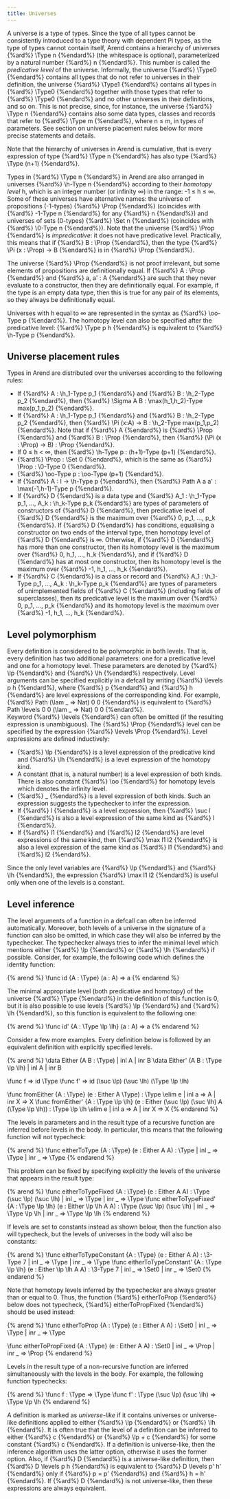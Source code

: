 ```yaml
---
title: Universes
---
```


A universe is a type of types. Since the type of all types cannot be consistently introduced to a type theory
with dependent Pi types, as the type of types cannot contain itself, Arend contains a hierarchy of universes 
{%ard%} \Type n {%endard%} (the whitespace is optional), parameterized by a natural number {%ard%} n {%endard%}. This number is called the 
_predicative level_ of the universe. Informally, the universe {%ard%} \Type0 {%endard%} contains all types that do not refer to universes
in their definition, the universe {%ard%} \Type1 {%endard%} contains all types in {%ard%} \Type0 {%endard%} together with those types that
refer to {%ard%} \Type0 {%endard%} and no other universes in their definitions, and so on. This is not precise, since, for instance, 
the universe {%ard%} \Type n {%endard%} contains also some data types, classes and records that refer to {%ard%} \Type m {%endard%}, where n ≤ m, in types of parameters.
See section on universe placement rules below for more precise statements and details.  
 
Note that the hierarchy of 
universes in Arend is cumulative, that is every expression of type {%ard%} \Type n {%endard%} has also type {%ard%} \Type (n+1) {%endard%}. 

Types in {%ard%} \Type n {%endard%} in Arend are also arranged in universes {%ard%} \h-Type n {%endard%} according to their _homotopy level_ h,
which is an integer number (or infinity ∞) in the range: -1 ≤ h ≤ ∞. 
Some of these universes have alternative names: the universe of propositions (-1-types) {%ard%} \Prop {%endard%} 
(coincides with {%ard%} \-1-Type n {%endard%} for any {%ard%} n {%endard%}) and universes of sets (0-types) {%ard%} \Set n {%endard%} (coincides with {%ard%} \0-Type n {%endard%}). 
Note that the universe {%ard%} \Prop {%endard%} is _impredicative_: it does not have predicative level. Practically, this means that
if {%ard%} B : \Prop {%endard%}, then the type {%ard%} \Pi (x : \Prop) -> B {%endard%} is in {%ard%} \Prop {%endard%}. 

The universe {%ard%} \Prop {%endard%} is not proof irrelevant, but some elements of propositions are definitionally equal.
If {%ard%} A : \Prop {%endard%} and {%ard%} a, a' : A {%endard%} are such that they never evaluate to a constructor, then they are definitionally equal.
For example, if the type is an empty data type, then this is true for any pair of its elements, so they always be definitionally equal.

Universes with h equal to ∞ are represented in the syntax as {%ard%} \oo-Type p {%endard%}. The homotopy level can also be 
specified after the predicative level: {%ard%} \Type p h {%endard%} is equivalent to {%ard%} \h-Type p {%endard%}.   

## Universe placement rules

Types in Arend are distributed over the universes according to the following rules:

* If {%ard%} A : \h_1-Type p_1 {%endard%} and {%ard%} B : \h_2-Type p_2 {%endard%}, then {%ard%} \Sigma A B : \max(h_1,h_2)-Type max(p_1,p_2) {%endard%}.
* If {%ard%} A : \h_1-Type p_1 {%endard%} and {%ard%} B : \h_2-Type p_2 {%endard%}, then {%ard%} \Pi (x:A) -> B : \h_2-Type max(p_1,p_2) {%endard%}.
  Note that if {%ard%} A {%endard%} is {%ard%} \Prop {%endard%} and {%ard%} B : \Prop {%endard%}, then {%ard%} (\Pi (x : \Prop) -> B) : \Prop {%endard%}.
* If 0 ≤ h < ∞, then {%ard%} \h-Type p : \(h+1)-Type (p+1) {%endard%}.
* {%ard%} \Prop : \Set 0 {%endard%}, which is the same as {%ard%} \Prop : \0-Type 0 {%endard%}.
* {%ard%} \oo-Type p : \oo-Type (p+1) {%endard%}.
* If {%ard%} A : I -> \h-Type p {%endard%}, then {%ard%} Path A a a' : \max(-1,h-1)-Type p {%endard%}.
* If {%ard%} D {%endard%} is a data type and {%ard%} A_1 : \h_1-Type p_1, ..., A_k : \h_k-Type p_k {%endard%} are types of parameters
  of constructors of {%ard%} D {%endard%}, then predicative level of {%ard%} D {%endard%} is the maximum over {%ard%} 0, p_1, ..., p_k {%endard%}.
  If {%ard%} D {%endard%} has conditions, equalising a constructor on two ends of the interval type, then homotopy level of 
  {%ard%} D {%endard%} is ∞. Otherwise, if {%ard%} D {%endard%} has more than one constructor, then its homotopy level is
  the maximum over {%ard%} 0, h_1, ..., h_k {%endard%}, and if {%ard%} D {%endard%} has at most one constructor, then its homotopy level
  is the maximum over {%ard%} -1, h_1, ..., h_k {%endard%}.
* If {%ard%} C {%endard%} is a class or record and {%ard%} A_1 : \h_1-Type p_1, ..., A_k : \h_k-Type p_k {%endard%} are types of parameters
  of unimplemented fields of {%ard%} C {%endard%} (including fields of superclasses), then its predicative level is the maximum 
  over {%ard%} 0, p_1, ..., p_k {%endard%} and its homotopy level is the maximum over {%ard%} -1, h_1, ..., h_k {%endard%}.       

## Level polymorphism

Every definition is considered to be polymorphic in both levels.
That is, every definition has two additional parameters: one for a predicative level and one for a homotopy level.
These parameters are denoted by {%ard%} \lp {%endard%} and {%ard%} \lh {%endard%} respectively.
Level arguments can be specified explicitly in a defcall by writing {%ard%} \levels p h {%endard%}, where {%ard%} p {%endard%} and {%ard%} h {%endard%} are level expressions of the corresponding kind.
For example, {%ard%} Path (\lam _ => Nat) 0 0 {%endard%} is equivalent to {%ard%} Path \levels 0 0 (\lam _ => Nat) 0 0 {%endard%}.  
Keyword {%ard%} \levels {%endard%} can often be omitted (if the resulting expression is unambiguous).
The {%ard%} \Prop {%endard%} level can be specified by the expression {%ard%} \levels \Prop {%endard%}.
Level expressions are defined inductively:

* {%ard%} \lp {%endard%} is a level expression of the predicative kind and {%ard%} \lh {%endard%} is a level expression of the homotopy kind.
* A constant (that is, a natural number) is a level expression of both kinds. There is also constant {%ard%} \oo {%endard%} for homotopy levels which denotes the infinity level.
* {%ard%} _ {%endard%} is a level expression of both kinds. Such an expression suggests the typechecker to infer the expression.
* If {%ard%} l {%endard%} is a level expression, then {%ard%} \suc l {%endard%} is also a level expression of the same kind as {%ard%} l {%endard%}.
* If {%ard%} l1 {%endard%} and {%ard%} l2 {%endard%} are level expressions of the same kind, then {%ard%} \max l1 l2 {%endard%} is also a level expression of the same kind as {%ard%} l1 {%endard%} and {%ard%} l2 {%endard%}.

Since the only level variables are {%ard%} \lp {%endard%} and {%ard%} \lh {%endard%}, the expression {%ard%} \max l1 l2 {%endard%} is useful only when one of the levels is a constant.

## Level inference

The level arguments of a function in a defcall can often be inferred automatically.
Moreover, both levels of a universe in the signature of a function can also be omitted, in which case they
will also be inferred by the typechecker.
The typechecker always tries to infer the minimal level which mentions either {%ard%} \lp {%endard%} or {%ard%} \lh {%endard%} if possible.
Consider, for example, the following code which defines the identity function:

{% arend %}
\func id {A : \Type} (a : A) => a
{% endarend %}

The minimal appropriate level (both predicative and homotopy) of the universe {%ard%} \Type {%endard%} in the definition of this function is 0,
but it is also possible to use levels {%ard%} \lp {%endard%} and {%ard%} \lh {%endard%}, so this function is equivalent to the following one:

{% arend %}
\func id' {A : \Type \lp \lh} (a : A) => a
{% endarend %}

Consider a few more examples.
Every definition below is followed by an equivalent definition with explicitly specified levels.

{% arend %}
\data Either (A B : \Type) | inl A | inr B
\data Either' (A B : \Type \lp \lh) | inl A | inr B

\func f => id \Type
\func f' => id (\suc \lp) (\suc \lh) (\Type \lp \lh)

\func fromEither {A : \Type} (e : Either A \Type) : \Type \elim e
  | inl a => A
  | inr X => X
\func fromEither' {A : \Type \lp \lh} (e : Either (\suc \lp) (\suc \lh) A (\Type \lp \lh)) : \Type \lp \lh \elim e
  | inl a => A
  | inr X => X
{% endarend %}

The levels in parameters and in the result type of a recursive function are inferred before levels in the body.
In particular, this means that the following function will not typecheck:

{% arend %}
\func eitherToType {A : \Type} (e : Either A A) : \Type
  | inl _ => \Type
  | inr _ => \Type
{% endarend %}

This problem can be fixed by specifying explicitly the levels of the universe that appears in the result type:

{% arend %}
\func eitherToTypeFixed {A : \Type} (e : Either A A) : \Type (\suc \lp) (\suc \lh)
  | inl _ => \Type
  | inr _ => \Type
\func eitherToTypeFixed' {A : \Type \lp \lh} (e : Either \lp \lh A A) : \Type (\suc \lp) (\suc \lh)
  | inl _ => \Type \lp \lh
  | inr _ => \Type \lp \lh
{% endarend %}

If levels are set to constants instead as shown below, then the function also will typecheck,
but the levels of universes in the body will also be constants:

{% arend %}
\func eitherToTypeConstant {A : \Type} (e : Either A A) : \3-Type 7
  | inl _ => \Type
  | inr _ => \Type
\func eitherToTypeConstant' {A : \Type \lp \lh} (e : Either \lp \lh A A) : \3-Type 7
  | inl _ => \Set0
  | inr _ => \Set0
{% endarend %}

Note that homotopy levels inferred by the typechecker are always greater than or equal to 0.
Thus, the function {%ard%} eitherToProp {%endard%} below does not typecheck, {%ard%} eitherToPropFixed {%endard%} should be
used instead:

{% arend %}
\func eitherToProp {A : \Type} (e : Either A A) : \Set0
  | inl _ => \Type
  | inr _ => \Type

\func eitherToPropFixed {A : \Type} (e : Either A A) : \Set0
  | inl _ => \Prop
  | inr _ => \Prop
{% endarend %}

Levels in the result type of a non-recursive function are inferred simultaneously with the
levels in the body.
For example, the following function typechecks:

{% arend %}
\func f : \Type => \Type
\func f' : \Type (\suc \lp) (\suc \lh) => \Type \lp \lh
{% endarend %}

A definition is marked as _universe-like_ if it contains universes or universe-like definitions applied to either {%ard%} \lp {%endard%} or {%ard%} \lh {%endard%}.
It is often true that the level of a definition can be inferred to either {%ard%} c {%endard%} or {%ard%} \lp + c {%endard%} for some constant {%ard%} c {%endard%}.
If a definition is universe-like, then the inference algorithm uses the latter option, otherwise it uses the former option.
Also, if {%ard%} D {%endard%} is a universe-like definition, then {%ard%} D \levels p h {%endard%} is equivalent to {%ard%} D \levels p' h' {%endard%} only if {%ard%} p = p' {%endard%} and {%ard%} h = h' {%endard%}.
If {%ard%} D {%endard%} is not universe-like, then these expressions are always equivalent.
